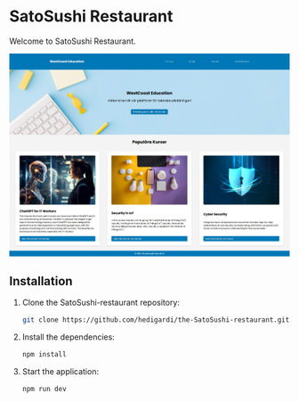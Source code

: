 # SatoSushi Restaurant
Welcome to SatoSushi Restaurant.

<img src="https://github.com/hedigardi/westcoast-education/blob/main/content/images/website.jpg" alt="SatoSushi Restaurant Website" width="650px">

## Installation
1. Clone the SatoSushi-restaurant repository:
   ```bash
   git clone https://github.com/hedigardi/the-SatoSushi-restaurant.git
    ```
2. Install the dependencies:
   ```bash
   npm install
    ```
3. Start the application:
   ```bash
   npm run dev
    ```